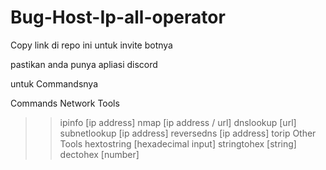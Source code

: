 # Bug-Host-Ip-all-operator

Copy link di repo ini untuk invite botnya

pastikan anda punya apliasi discord 

untuk Commandsnya 


Commands
Network Tools
>>ipinfo [ip address]
>>nmap [ip address / url]
>>dnslookup [url]
>>subnetlookup [ip address]
>>reversedns [ip address]
>>torip
Other Tools
>>hextostring [hexadecimal input]
>>stringtohex [string]
>>dectohex [number]
